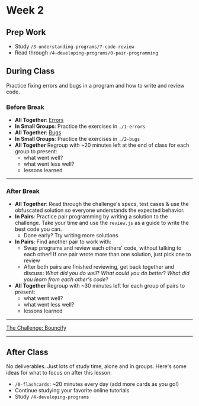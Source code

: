 # Week 2

## Prep Work

- Study `/3-understanding-programs/7-code-review`
- Read through `/4-developing-programs/0-pair-programming`

## During Class

Practice fixing errors and bugs in a program and how to write and review code.

### Before Break

- **All Together**:
  [Errors](../week-2/errors-and-bugs/1-errors/README.md?--defaults)
- **In Small Groups**: Practice the exercises in `./1-errors`
- **All Together**:
  [Bugs](../week-2/errors-and-bugs/2-bugs/README.md?--defaults)
- **In Small Groups**: Practice the exercises in `./2-bugs`
- **All Together** Regroup with ~20 minutes left at the end of class for each
  group to present:
  - what went well?
  - what went less well?
  - lessons learned

---

### After Break

- **All Together**: Read through the challenge's specs, test cases & use the
  obfuscated solution so everyone understands the expected behavior.
- **In Pairs**: Practice pair programming by writing a solution to the
  challenge. Take your time and use the `review.js` as a guide to write the best
  code you can.
  - Done early? Try writing more solutions
- **In Pairs**: Find another pair to work with:
  - Swap programs and review each others' code, without talking to each other!
    If one pair wrote more than one solution, just pick one to review
  - After both pairs are finished reviewing, get back together and discuss:
    _What did you do well_? _What could you do better_? _What did you learn from
    each other's code_?
- **All Together** Regroup with ~30 minutes left for each group of pairs to
  present:
  - what went well?
  - what went less well?
  - lessons learned

---

<a href="../week-2/writing-and-reviewing/bouncify?stepped" target="_blank">The
Challenge: Bouncify</a>

---

## After Class

No deliverables. Just lots of study time, alone and in groups. Here's some ideas
for what to focus on after this lesson:

- `/0-flashcards`: ~20 minutes every day (add more cards as you go!)
- Continue studying your favorite online tutorials
- Study `/4-developing-programs`
